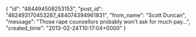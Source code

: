  {
   "id": "484494508253153",
   "post_id": "462493170453287_484074394961831",
   "from_name": "Scott Duncan",
   "message": "Those rape counsellors probably won't ask for much pay...",
   "created_time": "2013-02-24T10:17:04+0000"
 }
